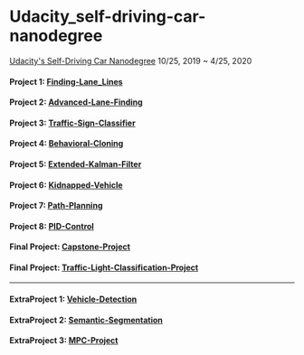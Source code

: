 # Udacity_self-driving-car-nanodegree

[Udacity's Self-Driving Car Nanodegree](https://www.udacity.com/course/self-driving-car-engineer-nanodegree--nd013?cjevent=f1d2aaafa3e011e9831a019f0a180510) 10/25, 2019 ~ 4/25, 2020


#### Project 1: [Finding-Lane_Lines](https://github.com/kevinkkk08/Udacity_self-driving-car-nanodegree/tree/master/Project1_Finding-Lane_Lines)

#### Project 2: [Advanced-Lane-Finding](https://github.com/kevinkkk08/Udacity_self-driving-car-nanodegree/tree/master/Project2_Advanced-Lane-Finding)

#### Project 3: [Traffic-Sign-Classifier](https://github.com/kevinkkk08/Udacity_self-driving-car-nanodegree/tree/master/Project3_Traffic-Sign-Classifier)

#### Project 4: [Behavioral-Cloning](https://github.com/kevinkkk08/Udacity_self-driving-car-nanodegree/tree/master/Project4_Behavioral-Cloning)

#### Project 5: [Extended-Kalman-Filter](https://github.com/kevinkkk08/Udacity_self-driving-car-nanodegree/tree/master/Project5_Extended-Kalman-Filter-Project)

#### Project 6: [Kidnapped-Vehicle](https://github.com/kevinkkk08/Udacity_self-driving-car-nanodegree/tree/master/Project6_Kidnapped-Vehicle-Project)

#### Project 7: [Path-Planning](https://github.com/kevinkkk08/Udacity_self-driving-car-nanodegree/tree/master/Project7_Path-Planning-Project)

#### Project 8: [PID-Control](https://github.com/kevinkkk08/Udacity_self-driving-car-nanodegree/tree/master/Project8_PID-Control-Project)

#### Final Project: [Capstone-Project](https://github.com/kevinkkk08/Udacity_self-driving-car-nanodegree/tree/master/ProjectFinal_Capstone-Project)

#### Final Project: [Traffic-Light-Classification-Project](https://github.com/kevinkkk08/Udacity_self-driving-car-nanodegree/tree/master/ProjectFinal_Traffic-Light-Classification-Project)

-----------------------

#### ExtraProject 1: [Vehicle-Detection](https://github.com/kevinkkk08/Udacity_self-driving-car-nanodegree/tree/master/ExtraProject1_Vehicle-Detection-Project)

#### ExtraProject 2: [Semantic-Segmentation](https://github.com/kevinkkk08/Udacity_self-driving-car-nanodegree/tree/master/ExtraProject2_Semantic-Segmentation-Project)

#### ExtraProject 3: [MPC-Project](https://github.com/kevinkkk08/Udacity_self-driving-car-nanodegree/tree/master/ExtraProject3_MPC-Project)
